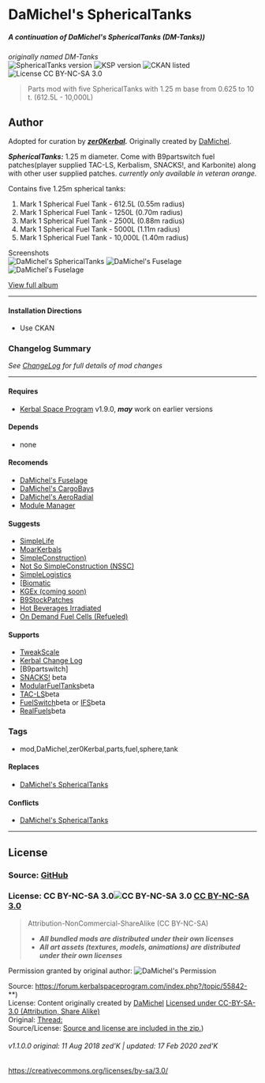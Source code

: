 <!-- Readme.md v1.2.0.0
DaMichel's SphericalTanks (MST)
created: 17 Jul 18
updated: 17 Feb 2020 -->

<!-- Download on SpaceDock here or Github here.
Also available on CKAN. -->

# DaMichel's SphericalTanks  
##### A continuation of DaMichel's SphericalTanks (DM-Tanks))  
*originally named DM-Tanks*  
![SphericalTanks version](https://img.shields.io/endpoint?url=https%3A%2F%2Fraw.githubusercontent.com%2Fzer0Kerbal%2FDaMichel%2Fmaster%2Fjson%2Fsphericaltanks.json)
![KSP version](https://img.shields.io/endpoint?url=https%3A%2F%2Fraw.githubusercontent.com%2Fzer0Kerbal%2FDaMichel%2Fmaster%2Fjson%2Fksp.json) 
![CKAN listed](https://img.shields.io/badge/CKAN-Indexed-brightgreen.svg) ![License CC BY-NC-SA 3.0](https://img.shields.io/badge/license-CC%20BY--NC--SA%203.0-lightgrey)
> Parts mod with five SphericalTanks with 1.25 m base from 0.625 to 10 t. (612.5L - 10,000L)

## Author
Adopted for curation by ***[zer0Kerbal](https://forum.kerbalspaceprogram.com/index.php?/profile/190933-*/).*** Originally created by [DaMichel](https://forum.kerbalspaceprogram.com/index.php?/profile/93697-damichel/).

***SphericalTanks:*** 1.25 m diameter. Come with B9partswitch fuel patches(player supplied TAC-LS, Kerbalism, SNACKS!, and Karbonite) along with other user supplied patches.  *currently only available in veteran orange.*

Contains five 1.25m spherical tanks:
1. Mark 1 Spherical Fuel Tank - 612.5L (0.55m radius)
2. Mark 1 Spherical Fuel Tank - 1250L (0.70m radius)
3. Mark 1 Spherical Fuel Tank - 2500L (0.88m radius)
4. Mark 1 Spherical Fuel Tank - 5000L (1.11m radius)
5. Mark 1 Spherical Fuel Tank - 10,000L (1.40m radius)

Screenshots  
![DaMichel's  SphericalTanks](https://raw.githubusercontent.com/zer0Kerbal/DaMichel/master/Images/1-SphericalTanks.jpg "DaMichel's SphericalTanks")
![DaMichel's  Fuselage](https://raw.githubusercontent.com/zer0Kerbal/DaMichel/master/Images/SpaceplaneAndSphericalTanks.png "DaMichel's SphericalTanks")
![DaMichel's  Fuselage](https://raw.githubusercontent.com/zer0Kerbal/DaMichel/master/Images/2-SphericalTanks.jpg "DaMichel's SphericalTanks")

[View full album](https://imgur.com/a/rFRN1)
<hr>

#### Installation Directions 
- Use CKAN

### Changelog Summary
*See [ChangeLog](https://github.com/zer0Kerbal/DaMichel/blob/master/GameData/DaMichel/SphericalTanks/Changelog.cfg) for full details of mod changes*
<hr>

#### Requires
- [Kerbal Space Program](https://kerbalspaceprogram.com) v1.9.0, ***may*** work on earlier versions

#### Depends
- none

#### Recomends
- [DaMichel's Fuselage]()
- [DaMichel's CargoBays]()
- [DaMichel's AeroRadial]()
- [Module Manager](http://forum.kerbalspaceprogram.com/index.php?/topic/50533-105-*)

#### Suggests
- [SimpleLife](https://forum.kerbalspaceprogram.com/index.php?/topic/191526-*)
- [MoarKerbals](https://forum.kerbalspaceprogram.com/index.php?/topic/191525-*)
- [SimpleConstruction)](https://forum.kerbalspaceprogram.com/index.php?/topic/191424-ksp-*)
- [Not So SimpleConstruction (NSSC)](https://forum.kerbalspaceprogram.com/index.php?/topic/191504-*)
- [SimpleLogistics](https://forum.kerbalspaceprogram.com/index.php?/topic/191045-*/)
- [[Biomatic](https://forum.kerbalspaceprogram.com/index.php?/topic/191426-*)
- [KGEx (coming soon)](https://forum.kerbalspaceprogram.com/index.php?/topic/188246-*)
- [B9StockPatches](https://forum.kerbalspaceprogram.com/index.php?/topic/190870-*)
- [Hot Beverages Irradiated](https://github.com/zer0Kerbal/HotBeverageIrradiated)
- [On Demand Fuel Cells (Refueled)](https://forum.kerbalspaceprogram.com/index.php?/topic/187625-*)

#### Supports
- [TweakScale](https://forum.kerbalspaceprogram.com/index.php?/topic/179030-*)
- [Kerbal Change Log](https://forum.kerbalspaceprogram.com/index.php?/topic/179207-*)
- [B9partswitch]
- [SNACKS!]() beta
- [ModularFuelTanks]()beta
- [TAC-LS]()beta
- [FuelSwitch]()beta or [IFS]()beta
- [RealFuels]()beta

### Tags
- mod,DaMichel,zer0Kerbal,parts,fuel,sphere,tank
  
#### Replaces
- [DaMichel's SphericalTanks](http://colorcurves.github.io/Fuselage/)

#### Conflicts
- [DaMichel's SphericalTanks](DMTanks)

***
## License
### Source: [GitHub](https://github.com/zer0Kerbal/DaMichel/SphericalTanks)
### License: CC BY-NC-SA 3.0![CC BY-NC-SA 3.0](https://licensebuttons.net/l/by-nc-sa/3.0/88x31.png) [CC BY-NC-SA 3.0](https://creativecommons.org/licenses/by-nc-sa/3.0/ )
> Attribution-NonCommercial-ShareAlike (CC BY-NC-SA) 
>- ***All bundled mods are distributed under their own licenses***<br>
>- ***All art assets (textures, models, animations) are distributed under their own licenses***<br>


Permission granted by original author:
![DaMichel's Permission](https://raw.githubusercontent.com/zer0Kerbal/DaMichel/master/LegalMumboJumbo/DaMichelPermission.png)

Source: https://forum.kerbalspaceprogram.com/index.php?/topic/55842-**)  
License: Content originally created by [DaMichel](https://forum.kerbalspaceprogram.com/index.php?/profile/93697-damichel/) 
[Licensed under CC-BY-SA-3.0 (Attribution, Share Alike)](https://licensebuttons.net/l/by-nc-sa/3.0/88x31.png)  
Original: [Thread:](https://forum.kerbalspaceprogram.com/index.php?/topic/94517-*)  
Source/License: [Source and license are included in the zip.](https://www.dropbox.com/s/yc2zymblmjgrik8/MoarKerbals-v1.1.rar?dl=0))  

###### v1.1.0.0 original: 11 Aug 2018 zed'K | updated: 17 Feb 2020 zed'K
https://creativecommons.org/licenses/by-sa/3.0/

<!--
CC BY-NC-SA-4.0
zer0Kerbal-->
